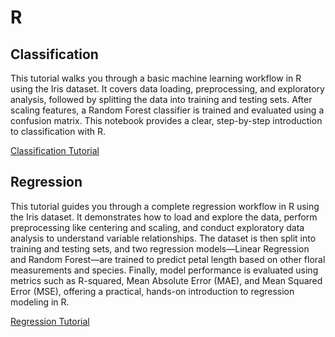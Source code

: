 # R

## Classification
This tutorial walks you through a basic machine learning workflow in R using the Iris dataset. It covers data loading, preprocessing, and exploratory analysis, followed by splitting the data into training and testing sets. After scaling features, a Random Forest classifier is trained and evaluated using a confusion matrix. This notebook provides a clear, step-by-step introduction to classification with R.

[Classification Tutorial](./ML_Classification_Tutorial_R.ipynb)

## Regression

This tutorial guides you through a complete regression workflow in R using the Iris dataset. It demonstrates how to load and explore the data, perform preprocessing like centering and scaling, and conduct exploratory data analysis to understand variable relationships. The dataset is then split into training and testing sets, and two regression models—Linear Regression and Random Forest—are trained to predict petal length based on other floral measurements and species. Finally, model performance is evaluated using metrics such as R-squared, Mean Absolute Error (MAE), and Mean Squared Error (MSE), offering a practical, hands-on introduction to regression modeling in R.

[Regression Tutorial](./R_ML_Regression_Tutorial.nb.html)
